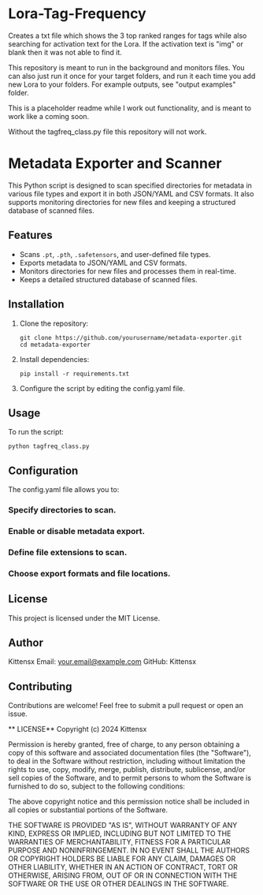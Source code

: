 # Lora-Tag-Frequency
Creates a txt file which shows the 3 top ranked ranges for tags while also searching for activation text for the Lora. If the activation text is "img" or blank then it was not able to find it.

This repository is meant to run in the background and monitors files. You can also just run it once for your target folders, and run it each time you add new Lora to your folders. For example outputs, see "output examples" folder.

This is a placeholder readme while I work out functionality, and is meant to work like a coming soon.

Without  the tagfreq_class.py file this repository will not work.

# Metadata Exporter and Scanner

This Python script is designed to scan specified directories for metadata in various file types and export it in both JSON/YAML and CSV formats. It also supports monitoring directories for new files and keeping a structured database of scanned files.

## Features
- Scans `.pt`, `.pth`, `.safetensors`, and user-defined file types.
- Exports metadata to JSON/YAML and CSV formats.
- Monitors directories for new files and processes them in real-time.
- Keeps a detailed structured database of scanned files.

## Installation
1. Clone the repository:
   ```
   git clone https://github.com/yourusername/metadata-exporter.git
   cd metadata-exporter
   ```
2. Install dependencies:
   ```
   pip install -r requirements.txt
   ```
3. Configure the script by editing the config.yaml file.


## Usage
To run the script:

   ```
   python tagfreq_class.py
   ```

## Configuration
The config.yaml file allows you to:

### Specify directories to scan.
### Enable or disable metadata export.
### Define file extensions to scan.
### Choose export formats and file locations.

## License
This project is licensed under the MIT License.

## Author
Kittensx
Email: your.email@example.com
GitHub: Kittensx

## Contributing
Contributions are welcome! Feel free to submit a pull request or open an issue.

** LICENSE**
Copyright (c) 2024 Kittensx

Permission is hereby granted, free of charge, to any person obtaining a copy
of this software and associated documentation files (the "Software"), to deal
in the Software without restriction, including without limitation the rights
to use, copy, modify, merge, publish, distribute, sublicense, and/or sell
copies of the Software, and to permit persons to whom the Software is
furnished to do so, subject to the following conditions:

The above copyright notice and this permission notice shall be included in all
copies or substantial portions of the Software.

THE SOFTWARE IS PROVIDED "AS IS", WITHOUT WARRANTY OF ANY KIND, EXPRESS OR
IMPLIED, INCLUDING BUT NOT LIMITED TO THE WARRANTIES OF MERCHANTABILITY,
FITNESS FOR A PARTICULAR PURPOSE AND NONINFRINGEMENT. IN NO EVENT SHALL THE
AUTHORS OR COPYRIGHT HOLDERS BE LIABLE FOR ANY CLAIM, DAMAGES OR OTHER
LIABILITY, WHETHER IN AN ACTION OF CONTRACT, TORT OR OTHERWISE, ARISING FROM,
OUT OF OR IN CONNECTION WITH THE SOFTWARE OR THE USE OR OTHER DEALINGS IN THE
SOFTWARE.

